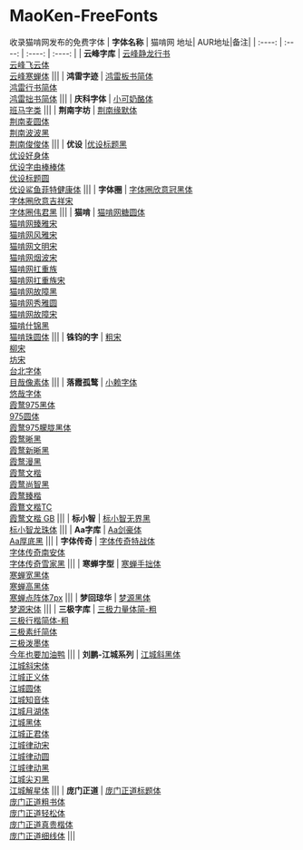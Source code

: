 # MaoKen-FreeFonts
收录猫啃网发布的免费字体
| **字体名称** | 猫啃网 地址| AUR地址|备注|
| :----: | :----: | :----: | :----: |
| **云峰字库** | [云峰静龙行书](https://www.maoken.com/freefonts/16178.html) <br> [云峰飞云体](https://www.maoken.com/freefonts/16607.html) <br> [云峰寒蝉体](https://www.maoken.com/freefonts/18085.html) |||
| **鸿雷字迹** | [鸿雷板书简体](https://www.maoken.com/freefonts/3791.html) <br> [鸿雷行书简体](https://www.maoken.com/freefonts/16904.html) <br> [鸿雷拙书简体](https://www.maoken.com/freefonts/17746.html) |||
| **庆科字体** | [小可奶酪体](https://www.maoken.com/freefonts/15194.html) <br> [班马字类](https://www.maoken.com/freefonts/17628.html) |||
| **荆南字坊** | [荆南缘默体](https://www.maoken.com/freefonts/9550.html) <br> [荆南麦圆体](https://www.maoken.com/freefonts/12727.html) <br> [荆南波波黑](https://www.maoken.com/freefonts/14257.html) <br> [荆南俊俊体](https://www.maoken.com/freefonts/17414.html) |||
| **优设** |[优设标题黑](https://www.maoken.com/freefonts/1413.html) <br> [优设好身体](https://www.maoken.com/freefonts/2840.html) <br> [优设字由棒棒体](https://www.maoken.com/freefonts/9573.html) <br> [优设标题圆](https://www.maoken.com/freefonts/14598.html) <br> [优设鲨鱼菲特健康体](https://www.maoken.com/freefonts/17272.html) |||
| **字体圈** | [字体圈欣意冠黑体](https://www.maoken.com/freefonts/3664.html) <br> [字体圈欣意吉祥宋](https://www.maoken.com/freefonts/8943.html) <br> [字体圈伟君黑](https://www.maoken.com/freefonts/17052.html) |||
| **猫啃** | [猫啃网糖圆体](https://www.maoken.com/freefonts/6058.html) <br> [猫啃网臻雅宋](https://www.maoken.com/freefonts/7006.html) <br> [猫啃网风雅宋](https://www.maoken.com/freefonts/7026.html) <br> [猫啃网文明宋](https://www.maoken.com/freefonts/7658.html) <br> [猫啃网烟波宋](https://www.maoken.com/freefonts/7911.html) <br> [猫啃网扛重族](https://www.maoken.com/freefonts/11067.html) <br> [猫啃网扛重族宋](https://www.maoken.com/freefonts/11876.html) <br> [猫啃网故障黑](https://www.maoken.com/freefonts/14318.html) <br> [猫啃网秀雅圆](https://www.maoken.com/freefonts/15394.html) <br> [猫啃网故障宋](https://www.maoken.com/freefonts/15861.html) <br> [猫啃什锦黑](https://www.maoken.com/freefonts/16964.html) <br> [猫啃珠圆体](https://www.maoken.com/freefonts/17948.html) |||
| **铢钧的字** | [粗宋](https://www.maoken.com/freefonts/11089.html) <br> [柳宋](https://www.maoken.com/freefonts/11271.html) <br> [坊宋](https://www.maoken.com/freefonts/13709.html) <br> [台北字体](https://www.maoken.com/freefonts/15633.html) <br> [目哉像素体](https://www.maoken.com/freefonts/16894.html) |||
| **落霞孤鹜** | [小赖字体](https://www.maoken.com/freefonts/4306.html) <br> [悠哉字体](https://www.maoken.com/freefonts/5423.html) <br> [霞鹜975黑体](https://www.maoken.com/freefonts/6327.html) <br> [975圆体](https://www.maoken.com/freefonts/6339.html) <br> [霞鹜975朦胧黑体](https://www.maoken.com/freefonts/7146.html) <br> [霞鹜晰黑](https://www.maoken.com/freefonts/8781.html) <br> [霞鹜新晰黑](https://www.maoken.com/freefonts/8999.html) <br> [霞鹜漫黑](https://www.maoken.com/freefonts/9523.html) <br> [霞鹜文楷](https://www.maoken.com/freefonts/9704.html) <br> [霞鹜尚智黑](https://www.maoken.com/freefonts/10610.html) <br> [霞鹜臻楷](https://www.maoken.com/freefonts/14773.html) <br> [霞鶩文楷TC](https://www.maoken.com/freefonts/16424.html) <br> [霞鹜文楷 GB](https://www.maoken.com/freefonts/16864.html) |||
| **标小智** | [标小智无界黑](https://www.maoken.com/freefonts/16766.html) <br> [标小智龙珠体](https://www.maoken.com/freefonts/17684.html) |||
| **Aa字库** | [Aa剑豪体](https://www.maoken.com/freefonts/15675.html) <br> [Aa厚底黑](https://www.maoken.com/freefonts/16733.html) |||
| **字体传奇** | [字体传奇特战体](https://www.maoken.com/freefonts/5307.html) <br> [字体传奇南安体](https://www.maoken.com/freefonts/10620.html) <br> [字体传奇雪家黑](https://www.maoken.com/freefonts/16626.html) |||
| **寒蝉字型** | [寒蝉手拙体](https://www.maoken.com/freefonts/2410.html) <br> [寒蝉宽黑体](https://www.maoken.com/freefonts/14435.html) <br> [寒蝉高黑体](https://www.maoken.com/freefonts/14450.html) <br> [寒蝉点阵体7px](https://www.maoken.com/freefonts/15595.html) |||
| **梦回琼华** | [梦源黑体](https://www.maoken.com/freefonts/15248.html) <br> [梦源宋体](https://www.maoken.com/freefonts/15311.html) |||
| **三极字库** | [三极力量体简-粗](https://www.maoken.com/freefonts/13769.html) <br> [三极行楷简体-粗](https://www.maoken.com/freefonts/13772.html) <br> [三极素纤简体](https://www.maoken.com/freefonts/13786.html) <br> [三极泼墨体](https://www.maoken.com/freefonts/13790.html) <br> [今年也要加油鸭](https://www.maoken.com/freefonts/15223.html) |||
| **刘鹏-江城系列** | [江城斜黑体](https://www.maoken.com/freefonts/4589.html) <br> [江城斜宋体](https://www.maoken.com/freefonts/4679.html) <br> [江城正义体](https://www.maoken.com/freefonts/4794.html) <br> [江城圆体](https://www.maoken.com/freefonts/4916.html) <br> [江城知音体](https://www.maoken.com/freefonts/5031.html) <br> [江城月湖体](https://www.maoken.com/freefonts/5091.html) <br> [江城黑体](https://www.maoken.com/freefonts/5275.html) <br> [江城正君体](https://www.maoken.com/freefonts/6264.html) <br> [江城律动宋](https://www.maoken.com/freefonts/7041.html) <br> [江城律动圆](https://www.maoken.com/freefonts/7116.html) <br> [江城律动黑](https://www.maoken.com/freefonts/7133.html) <br> [江城尖刃黑](https://www.maoken.com/freefonts/7208.html) <br> [江城解星体](https://www.maoken.com/freefonts/15107.html) |||
| **庞门正道** | [庞门正道标题体](https://www.maoken.com/freefonts/977.html) <br> [庞门正道粗书体](https://www.maoken.com/freefonts/1080.html) <br> [庞门正道轻松体](https://www.maoken.com/freefonts/1123.html) <br> [庞门正道真贵楷体](https://www.maoken.com/freefonts/8679.html) <br> [庞门正道细线体](https://www.maoken.com/freefonts/14409.html) |||